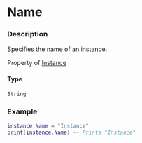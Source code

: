# Name

### Description

Specifies the name of an instance.

Property of [Instance](/classes/Instance/)

#### Type

`String`

### Example

```lua
instance.Name = "Instance"
print(instance.Name) -- Prints "Instance"
```
